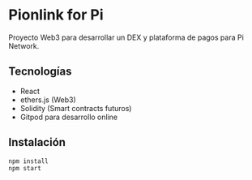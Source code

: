 # Pionlink for Pi

Proyecto Web3 para desarrollar un DEX y plataforma de pagos para Pi Network.

## Tecnologías

- React
- ethers.js (Web3)
- Solidity (Smart contracts futuros)
- Gitpod para desarrollo online

## Instalación

```bash
npm install
npm start
